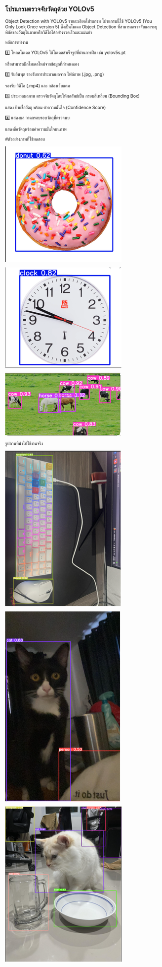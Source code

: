## โปรแกรมตรวจจับวัตถุด้วย YOLOv5
Object Detection with YOLOv5
รายละเอียดโปรแกรม
โปรแกรมนี้ใช้ YOLOv5 (You Only Look Once version 5) ซึ่งเป็นโมเดล Object Detection ที่สามารถตรวจจับและระบุพิกัดของวัตถุในภาพหรือวิดีโอได้อย่างรวดเร็วและแม่นยำ

หลักการทำงาน

1️⃣ โหลดโมเดล YOLOv5
ใช้โมเดลสำเร็จรูปที่ผ่านการฝึก เช่น yolov5s.pt

หรือสามารถฝึกโมเดลใหม่จากข้อมูลที่กำหนดเอง

2️⃣ รับอินพุต
รองรับการประมวลผลจาก ไฟล์ภาพ (.jpg, .png)

รองรับ วิดีโอ (.mp4) และ กล้องเว็บแคม

3️⃣ ประมวลผลภาพ
ตรวจจับวัตถุโดยให้ผลลัพธ์เป็น กรอบสี่เหลี่ยม (Bounding Box)

แสดง ป้ายชื่อวัตถุ พร้อม ค่าความมั่นใจ (Confidence Score)

4️⃣ แสดงผล
วาดกรอบรอบวัตถุที่ตรวจพบ

แสดงชื่อวัตถุพร้อมค่าความมั่นใจบนภาพ

#ตัวอย่างภาพที่ใช้ทดสอบ


![1](images/1.png)

![2](images/2.png)

![3](images/3.png)


รูปภาพที่นำไปใช้งานจริง

![4](images/4.png)

![5](images/5.png)

![6](images/6.png)


